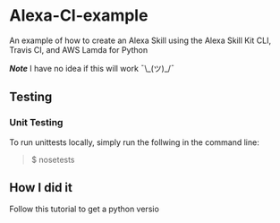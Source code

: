 # Alexa-CI-example
An example of how to create an Alexa Skill using the Alexa Skill Kit CLI, Travis CI, and AWS Lamda for Python

***Note*** I have no idea if this will work ¯\\\_(ツ)\_/¯

## Testing

### Unit Testing
To run unittests locally, simply run the follwing in the command line:
> $ nosetests

## How I did it
Follow this tutorial to get a python versio
